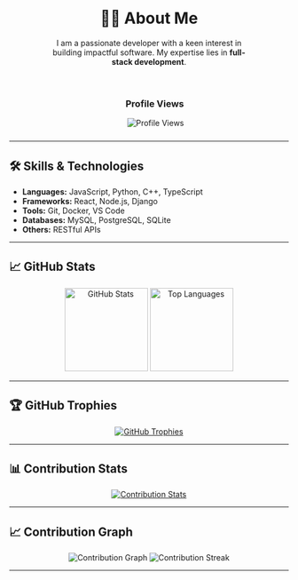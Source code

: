 <!-- Particle background is not possible directly on GitHub README -->

<style>
  .header, .profile-views {
    display: inline-block;
    vertical-align: top;
    margin: 10px;
  }

  .header {
    width: 70%;
  }

  .profile-views {
    width: 25%;
    text-align: right;
  }

  h1, h2, h3, p, ul {
    transition: all 0.5s ease-in-out;
  }

  h1:hover, h2:hover, h3:hover, p:hover, ul li:hover {
    transform: scale(1.05);
    color: #007acc;
  }

  .stats, .trophies, .contribution {
    margin: 20px 0;
    padding: 20px;
    border-radius: 10px;
    box-shadow: 0 0 10px rgba(0,0,0,0.1);
    background: rgba(255, 255, 255, 0.8);
  }
</style>

<div align="center">
  <div class="header">
    <h1>👨‍💻 About Me</h1>
    <p>I am a passionate developer with a keen interest in building impactful software. My expertise lies in <strong>full-stack development</strong>.</p>
  </div>
  <div class="profile-views">
    <h3>Profile Views</h3>
    <img src="https://komarev.com/ghpvc/?username=MD-Jafor-Sadek-Khan&color=blue" alt="Profile Views" />
  </div>
</div>

---

## 🛠️ Skills & Technologies
- **Languages:** JavaScript, Python, C++, TypeScript
- **Frameworks:** React, Node.js, Django
- **Tools:** Git, Docker, VS Code
- **Databases:** MySQL, PostgreSQL, SQLite
- **Others:** RESTful APIs

---

## 📈 GitHub Stats
<div align="center">
  <img src="https://github-readme-stats.vercel.app/api?username=MD-Jafor-Sadek-Khan&show_icons=true&theme=ayu_mirage" alt="GitHub Stats" height="150px" />
  <img src="https://github-readme-stats.vercel.app/api/top-langs/?username=MD-Jafor-Sadek-Khan&layout=compact&theme=ayu_mirage" alt="Top Languages" height="150px" />
</div>

---

## 🏆 GitHub Trophies
<div align="center">
  <a href="https://github.com/ryo-ma/github-profile-trophy">
    <img src="https://github-profile-trophy.vercel.app/?username=MD-Jafor-Sadek-Khan&theme=onedark" alt="GitHub Trophies" />
  </a>
</div>

---

## 📊 Contribution Stats
<div align="center">
  <a href="https://github.com/MD-Jafor-Sadek-Khan/github-contributor-stats">
    <img src="https://github-contributor-stats.vercel.app/api?username=MD-Jafor-Sadek-Khan" alt="Contribution Stats" />
  </a>
</div>

---

## 📈 Contribution Graph
<div align="center">
  <img src="https://github-readme-activity-graph.vercel.app/graph?username=MD-Jafor-Sadek-Khan&theme=react-dark" alt="Contribution Graph" />
  <img src="https://github-readme-streak-stats.herokuapp.com/?user=MD-Jafor-Sadek-Khan&theme=ayu_mirage" alt="Contribution Streak" />
</div>

---
